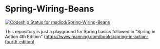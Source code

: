 # Spring-Wiring-Beans

[ ![Codeship Status for madicd/Spring-Wiring-Beans](https://app.codeship.com/projects/3f0006c0-6d7d-0135-b582-06c4789e3406/status?branch=master)](https://app.codeship.com/projects/242355)

This repository is just a playground for Spring basics followed in "Spring in Action 4th Edition" (https://www.manning.com/books/spring-in-action-fourth-edition).
